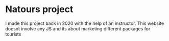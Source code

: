 # Natours project

I made this project back in 2020 with the help of an instructor. This website doesnt involve any JS and its about marketing different packages for tourists
